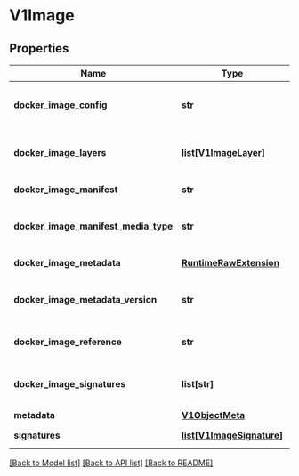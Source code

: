 # V1Image

## Properties
Name | Type | Description | Notes
------------ | ------------- | ------------- | -------------
**docker_image_config** | **str** | DockerImageConfig is a JSON blob that the runtime uses to set up the container. This is a part of manifest schema v2. | [optional] 
**docker_image_layers** | [**list[V1ImageLayer]**](V1ImageLayer.md) | DockerImageLayers represents the layers in the image. May not be set if the image does not define that data. | 
**docker_image_manifest** | **str** | DockerImageManifest is the raw JSON of the manifest | [optional] 
**docker_image_manifest_media_type** | **str** | DockerImageManifestMediaType specifies the mediaType of manifest. This is a part of manifest schema v2. | [optional] 
**docker_image_metadata** | [**RuntimeRawExtension**](RuntimeRawExtension.md) | DockerImageMetadata contains metadata about this image | [optional] 
**docker_image_metadata_version** | **str** | DockerImageMetadataVersion conveys the version of the object, which if empty defaults to \&quot;1.0\&quot; | [optional] 
**docker_image_reference** | **str** | DockerImageReference is the string that can be used to pull this image. | [optional] 
**docker_image_signatures** | **list[str]** | DockerImageSignatures provides the signatures as opaque blobs. This is a part of manifest schema v1. | [optional] 
**metadata** | [**V1ObjectMeta**](V1ObjectMeta.md) | Standard object&#39;s metadata. | [optional] 
**signatures** | [**list[V1ImageSignature]**](V1ImageSignature.md) | Signatures holds all signatures of the image. | [optional] 

[[Back to Model list]](../README.md#documentation-for-models) [[Back to API list]](../README.md#documentation-for-api-endpoints) [[Back to README]](../README.md)


